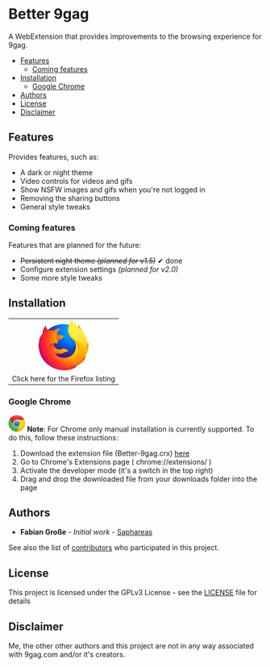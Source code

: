 # Better 9gag

A WebExtension that provides improvements to the browsing experience for 9gag.

<!-- TOC -->

- [Features](#features)
  - [Coming features](#coming-features)
- [Installation](#installation)
  - [Google Chrome](#google-chrome)
- [Authors](#authors)
- [License](#license)
- [Disclaimer](#disclaimer)

<!-- /TOC -->

## Features

Provides features, such as:

- A dark or night theme
- Video controls for videos and gifs
- Show NSFW images and gifs when you're not logged in
- Removing the sharing buttons
- General style tweaks

### Coming features

Features that are planned for the future:

- ~~Persistent night theme _(planned for v1.5)_~~ ✔ done
- Configure extension settings _(planned for v2.0)_
- Some more style tweaks

## Installation

<table>
  <tr>
    <td style="text-align:center">
      <a href="https://addons.mozilla.org/de/firefox/addon/better-9gag/">
        <img src=".github/firefox-logo.png" />
      </a>
    </td>
  </tr>
  <tr>
    <td>Click here for the Firefox listing</td>
  </tr>
</table>

### Google Chrome

![Chrome](.github/chrome-logo-small.png)
**Note**: For Chrome only manual installation is currently supported. To do this, follow these instructions:

1. Download the extension file (Better-9gag.crx) [here](https://github.com/Saphareas/Better-9gag/releases/latest)
2. Go to Chrome's Extensions page ( chrome://extensions/ )
3. Activate the developer mode (it's a switch in the top right)
4. Drag and drop the downloaded file from your downloads folder into the page

## Authors

- **Fabian Große** - *Initial work* - [Saphareas](https://github.com/Saphareas)

See also the list of [contributors](https://github.com/Saphareas/Better-9gag/contributors) who participated in this project.

## License

This project is licensed under the GPLv3 License - see the [LICENSE](LICENSE) file for details

## Disclaimer

Me, the other other authors and this project are not in any way associated with 9gag.com and/or it's creators.
